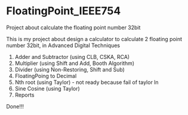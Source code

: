 # FloatingPoint_IEEE754
Project about calculate the floating point number 32bit 

This is my project about design a calculator to calculate 2 floating point number 32bit, in Advanced Digital Techniques
1. Adder and Subtractor (using CLB, CSKA, RCA)
2. Multiplier (using Shift and Add, Booth Algorithm)
3. Divider (using Non-Restoring, Shift and Sub)
4. FloatingPoing to Decimal
5. Nth root (using Taylor) - not ready because fail of taylor ln
6. Sine Cosine (using Taylor)
7. Reports

Done!!!

